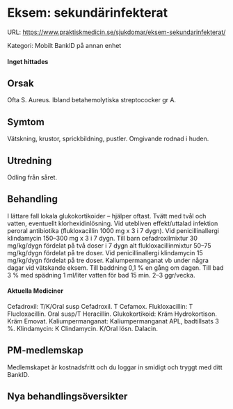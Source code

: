 # Eksem: sekundärinfekterat

URL: https://www.praktiskmedicin.se/sjukdomar/eksem-sekundarinfekterat/



Kategori: Mobilt BankID på annan enhet

#### Inget hittades

## Orsak

Ofta S. Aureus. Ibland betahemolytiska streptococker gr A.

## Symtom

Vätskning, krustor, sprickbildning, pustler. Omgivande rodnad i huden.

## Utredning

Odling från såret.

## Behandling

I lättare fall lokala glukokortikoider – hjälper oftast. Tvätt med tvål och vatten, eventuellt klorhexidinlösning. Vid utebliven effekt/uttalad infektion peroral antibiotika (flukloxacillin 1000 mg x 3 i 7 dygn). Vid penicillinallergi klindamycin 150–300 mg x 3 i 7 dygn.
Till barn cefadroxilmixtur 30 mg/kg/dygn fördelat på två doser i 7 dygn alt flukloxacillinmixtur 50–75 mg/kg/dygn fördelat på tre doser. Vid penicillinallergi klindamycin 15 mg/kg/dygn fördelat på tre doser.
Kaliumpermanganat vb under några dagar vid vätskande eksem. Till baddning 0,1 % en gång om dagen. Till bad 3 % med spädning 1 ml/liter vatten för bad 15 min. 2–3 ggr/vecka.

#### Aktuella Mediciner

Cefadroxil: T/K/Oral susp Cefadroxil. T Cefamox.
Flukloxacillin: T Flucloxacillin. Oral susp/T Heracillin.
Glukokortikoid: Kräm Hydrokortison. Kräm Emovat.
Kaliumpermanganat: Kaliumpermanganat APL, badtillsats 3 %.
Klindamycin: K Clindamycin. K/Oral lösn. Dalacin.

## PM-medlemskap

Medlemskapet är kostnadsfritt och du loggar in smidigt och tryggt med ditt BankID.

## Nya behandlingsöversikter

